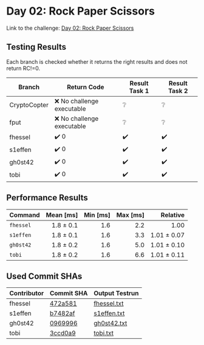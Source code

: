 # Day 02: Rock Paper Scissors

Link to the challenge: [Day 02: Rock Paper Scissors](https://adventofcode.com/2022/day/2)

## Testing Results

Each branch is checked whether it returns the right results and does not return RC!=0.

| Branch | Return Code | Result Task 1 | Result Task 2 |
| ------ | ----------- | ------------- | ------------- |
| CryptoCopter | ❌ No challenge executable | ❔ | ❔ |
| fput | ❌ No challenge executable | ❔ | ❔ |
| fhessel | ✔️ 0 | ✔️ | ✔️ |
| s1effen | ✔️ 0 | ✔️ | ✔️ |
| gh0st42 | ✔️ 0 | ✔️ | ✔️ |
| tobi | ✔️ 0 | ✔️ | ✔️ |

## Performance Results

| Command | Mean [ms] | Min [ms] | Max [ms] | Relative |
|:---|---:|---:|---:|---:|
| `fhessel` | 1.8 ± 0.1 | 1.6 | 2.2 | 1.00 |
| `s1effen` | 1.8 ± 0.1 | 1.6 | 3.3 | 1.01 ± 0.07 |
| `gh0st42` | 1.8 ± 0.2 | 1.6 | 5.0 | 1.01 ± 0.10 |
| `tobi` | 1.8 ± 0.2 | 1.6 | 6.6 | 1.01 ± 0.11 |


## Used Commit SHAs

| Contributor | Commit SHA | Output Testrun |
| ----------- | ---------- | -------------- |
| fhessel | [472a581](https://github.com/LOEWE-emergenCITY/AdventOfCode2022/tree/472a581f31d48a51ff8be79b5fac986e0e9dc3f5/02) | [fhessel.txt](02/fhessel.txt) |
| s1effen | [b7482af](https://github.com/LOEWE-emergenCITY/AdventOfCode2022/tree/b7482af63033f261e25bcc5c81726bdf4e6a079c/02) | [s1effen.txt](02/s1effen.txt) |
| gh0st42 | [0969996](https://github.com/LOEWE-emergenCITY/AdventOfCode2022/tree/0969996baf7cfe18ca43e15330fe493a546a4e85/02) | [gh0st42.txt](02/gh0st42.txt) |
| tobi | [3ccd0a9](https://github.com/LOEWE-emergenCITY/AdventOfCode2022/tree/3ccd0a9eed49f8f4af02ff1ddd5377d06f7cfb85/02) | [tobi.txt](02/tobi.txt) |


